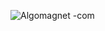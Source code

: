 ![Algomagnet -com](https://user-images.githubusercontent.com/85113970/229269624-546c39d7-d6bf-446d-be4d-6fa61bd25741.png)
